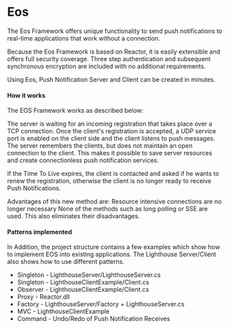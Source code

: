 # Eos
The Eos Framework offers unique functionality to send push notifications to real-time applications that work without a connection.

Because the Eos Framework is based on Reactor, it is easily extensible and offers full security coverage. Three step authentication and subsequent synchronous encryption are included with no additional requirements.

Using Eos, Push Notification Server and Client can be created in minutes.

#### How it works

The EOS Framework works as described below:

The server is waiting for an incoming registration that takes place over a TCP connection. Once the client's registration is accepted, a UDP service port is enabled on the client side and the client listens to push messages. The server remembers the clients, but does not maintain an open connection to the client. This makes it possible to save server resources and create connectionless push notification services.

If the Time To Live expires, the client is contacted and asked if he wants to renew the registration, otherwise the client is no longer ready to receive Push Notifications.

Advantages of this new method are:
Resource intensive connections are no longer necessary
None of the methods such as long polling or SSE are used. This also eliminates their disadvantages.

#### Patterns implemented

In Addition, the project structure contains a few examples which show how to implement EOS into existing applications. The Lighthouse Server/Client also shows how to use different patterns.

* Singleton - LighthouseServer/LighthouseServer.cs
* Singleton - LighthouseClientExample/Client.cs
* Observer - LighthouseClientExample/Client.cs
* Proxy - Reactor.dll
* Factory - LighthouseServer/Factory + LighthouseServer.cs
* MVC - LighthouseClientExample
* Command - Undo/Redo of Push Notification Receives